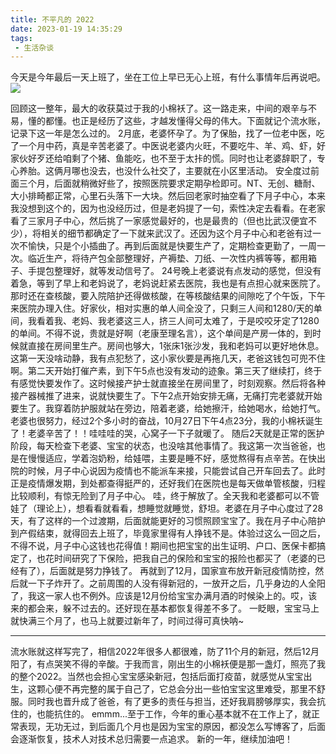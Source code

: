 ```yaml
---
title: 不平凡的 2022
date: 2023-01-19 14:35:29
tags:
 - 生活杂谈
---
```

今天是今年最后一天上班了，坐在工位上早已无心上班，有什么事情年后再说吧。
![](https://images-1258496336.cos.ap-chengdu.myqcloud.com/2023/WechatIMG65124.jpeg)

<!-- more -->

回顾这一整年，最大的收获莫过于我的小棉袄了。这一路走来，中间的艰辛与不易，懂的都懂。也正是经历了这些，才越发懂得父母的伟大。下面就记个流水账，记录下这一年是怎么过的。
2月底，老婆怀孕了。为了保胎，找了一位老中医，吃了一个月中药，真是辛苦老婆了。中医说老婆内火旺，不要吃牛、羊、鸡、虾，好家伙好歹还给咱剩了个猪、鱼能吃，也不至于太拤的慌。同时也让老婆辞职了，专心养胎。这俩月哪也没去，也没什么社交了，主要就在小区里活动。
安全度过前面三个月，后面就稍微好些了，按照医院要求定期孕检即可。NT、无创、糖耐、大小排畸都正常，心里石头落下一大块。然后回老家时抽空看了下月子中心，本来我没想到这个的，因为也没经历过，但是老妈提了一句，索性决定去看看。在老家看了三家月子中心，然后挑了一家感觉最好的，也是最贵的（但也比武汉便宜不少），将相关的细节都确定了一下就来武汉了。还因为这个月子中心和老爸有过一次不愉快，只是个小插曲了。再到后面就是快要生产了，定期检查更勤了，一周一次。临近生产，将待产包全部整理好，产褥垫、刀纸、一次性内裤等等，都用箱子、手提包整理好，就等发动信号了。
24号晚上老婆说有点发动的感觉，但没有着急，等到了早上和老妈说了，老妈说赶紧去医院，我也是有点担心就来医院了。那时还在查核酸，要入院陪护还得做核酸，在等核酸结果的间隙吃了个午饭，下午来医院办理入住。好家伙，相对实惠的单人间全没了，只剩三人间和1280/天的单间，我看着我、老妈、我老婆这三人，挤三人间可太难了，于是咬咬牙定了1280的单间。不得不说，贵就是好啊（老康至理名言），这个单间是产房一体的，到时候就直接在房间里生产。房间也够大，1张床1张沙发，我和老妈可以更好地休息。
这第一天没啥动静，我有点犯愁了，这小家伙要是再拖几天，老爸这钱包可兜不住啊。第二天开始打催产素，到下午5点也没有发动的迹象。第三天了继续打，终于有感觉快要发作了。这时候接产护士就直接坐在房间里了，时刻观察。然后将各种接产器械推了进来，说就快要生了。下午2点开始安排无痛，无痛打完老婆就开始要生了。我穿着防护服就站在旁边，陪着老婆，给她擦汗，给她喝水，给她打气。老婆也很努力，经过2个多小时的奋战，10月27日下午4点23分，我的小棉袄诞生了！老婆辛苦了！！哇哇哇的哭，心窝子一下子就暖了。
随后2天就是正常的医护阶段，每天检查下老婆、宝宝的状态，也没啥其他事情了。我这第一次当爸爸，也是在慢慢适应，学着泡奶粉，给娃喂，主要是睡不好，感觉熬得有点辛苦。在快出院的时候，月子中心说因为疫情也不能派车来接，只能尝试自己开车回去了。此时正是疫情爆发期，到处都查得挺严的，还好我们在医院也是每天做单管核酸，归程比较顺利，有惊无险到了月子中心。
哇，终于解放了。全天我和老婆都可以不管娃了（理论上），想看看就看看，想睡觉就睡觉，舒坦。老婆在月子中心度过了28天，有了这样的一个过渡期，后面就能更好的习惯照顾宝宝了。我在月子中心陪护到产假结束，就得回去上班了，毕竟家里得有人挣钱不是。体验过这么一回之后，不得不说，月子中心这钱也花得值！期间也把宝宝的出生证明、户口、医保卡都搞定了，也花时间研究了下保险，把我自己的保险和宝宝的报险也都买了（老婆的已经有了），后面就是努力挣钱了。
再就到了12月，国家宣布放开新冠疫情防控，然后就一下子炸开了。之前周围的人没有得新冠的，一放开之后，几乎身边的人全阳了，我这一家人也不例外。应该是12月份给宝宝办满月酒的时候染上的。哎，该来的都会来，躲不过去的。还好现在基本都恢复得差不多了。
一眨眼，宝宝马上就快满三个月了，也马上就要过新年了，时间过得可真快呐~

---
流水账就这样写完了，相信2022年很多人都很难，防了11个月的新冠，然后12月阳了，有点哭笑不得的辛酸。于我而言，刚出生的小棉袄便是那一盏灯，照亮了我的整个2022。当然也会担心宝宝感染新冠，包括后面打疫苗，就感觉从宝宝出生，这颗心便不再完整的属于自己了，它总会分出一些怕宝宝这里难受，那里不舒服。同时我也晋升成了爸爸，有了更多的责任与担当，还好我肩膀够厚实，我会抗住的，也能抗住的。
emmm...至于工作，今年的重心基本就不在工作上了，就正常表现，无功无过，到后面几个月也是因为宝宝的原因，都没怎么写博客了，后面会逐渐恢复，技术人对技术总归需要一点追求。
新的一年，继续加油吧！
